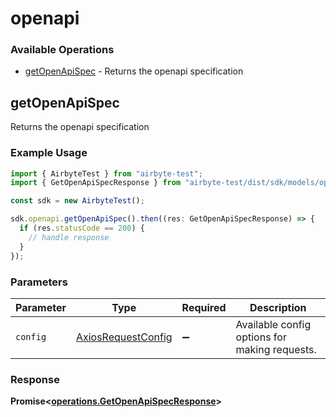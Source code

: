 # openapi

### Available Operations

* [getOpenApiSpec](#getopenapispec) - Returns the openapi specification

## getOpenApiSpec

Returns the openapi specification

### Example Usage

```typescript
import { AirbyteTest } from "airbyte-test";
import { GetOpenApiSpecResponse } from "airbyte-test/dist/sdk/models/operations";

const sdk = new AirbyteTest();

sdk.openapi.getOpenApiSpec().then((res: GetOpenApiSpecResponse) => {
  if (res.statusCode == 200) {
    // handle response
  }
});
```

### Parameters

| Parameter                                                    | Type                                                         | Required                                                     | Description                                                  |
| ------------------------------------------------------------ | ------------------------------------------------------------ | ------------------------------------------------------------ | ------------------------------------------------------------ |
| `config`                                                     | [AxiosRequestConfig](https://axios-http.com/docs/req_config) | :heavy_minus_sign:                                           | Available config options for making requests.                |


### Response

**Promise<[operations.GetOpenApiSpecResponse](../../models/operations/getopenapispecresponse.md)>**

